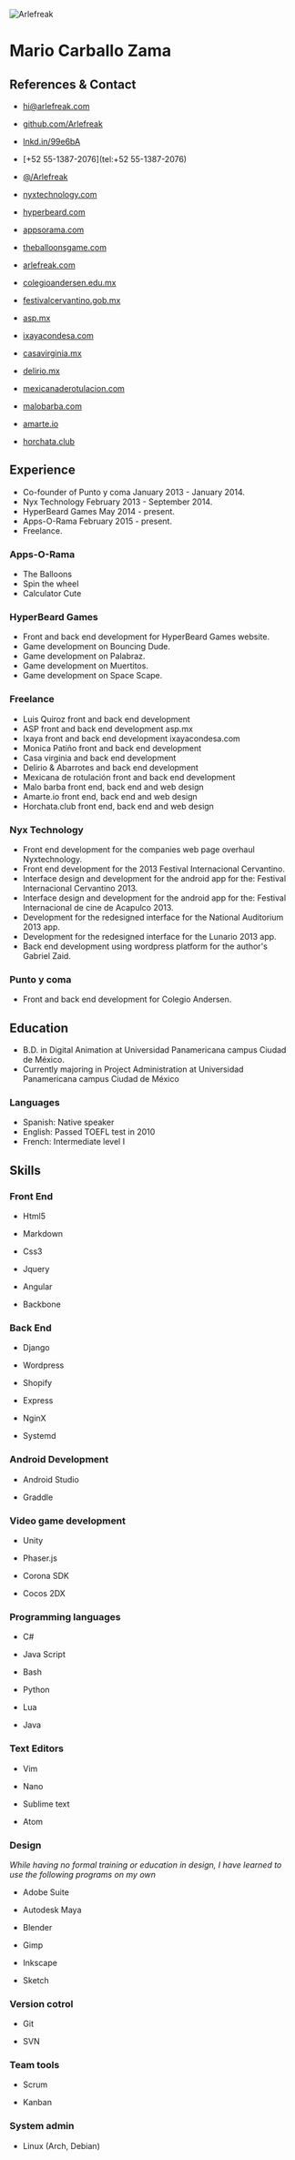 ![Arlefreak](http://cv.arlefreak.com/img/logo.svg)

# Mario Carballo Zama

## References & Contact

*   [hi@arlefreak.com](mailto:hi@arlefreak.com)
*   [github.com/Arlefreak](http://github.com/Arlefreak)
*   [lnkd.in/99e6bA](http://lnkd.in/99e6bA)
*   [+52 55-1387-2076](tel:+52 55-1387-2076)
*   [@/Arlefreak](http://twitter.com/@Arlefreak)
*   [nyxtechnology.com](http://nyxtechnology.com)
*   [hyperbeard.com](http://hyperbeard.com)
*   [appsorama.com](http://appsorama.com)
*   [theballoonsgame.com](http://theballoonsgame.com/)
*   [arlefreak.com](http://arlefreak.com)

*   [colegioandersen.edu.mx](http://colegioandersen.edu.mx)
*   [festivalcervantino.gob.mx](http://festivalcervantino.gob.mx)
*   [asp.mx](http://asp.mx)
*   [ixayacondesa.com](http://ixayacondesa.com)
*   [casavirginia.mx](http://casavirginia.mx)
*   [delirio.mx](http://delirio.mx)
*   [mexicanaderotulacion.com](http://mexicanaderotulacion.com/)
*   [malobarba.com](http://malobarba.com/index.html)
*   [amarte.io](http://amarte.io/index.html)
*   [horchata.club](http://horchata.club)

## Experience

*   Co-founder of Punto y coma January 2013 - January 2014.
*   Nyx Technology February 2013 - September 2014.
*   HyperBeard Games May 2014 - present.
*   Apps-O-Rama February 2015 - present.
*   Freelance.

### Apps-O-Rama

*   The Balloons
*   Spin the wheel
*   Calculator Cute

### HyperBeard Games

*   Front and back end development for HyperBeard Games website.
*   Game development on Bouncing Dude.
*   Game development on Palabraz.
*   Game development on Muertitos.
*   Game development on Space Scape.

### Freelance

*   Luis Quiroz front and back end development
*   ASP front and back end development asp.mx
*   Ixaya front and back end development ixayacondesa.com
*   Monica Patiño front and back end development
*   Casa virginia and back end development
*   Delirio & Abarrotes and back end development
*   Mexicana de rotulación front and back end development
*   Malo barba front end, back end and web design
*   Amarte.io front end, back end and web design
*   Horchata.club front end, back end and web design

### Nyx Technology

*   Front end development for the companies web page overhaul Nyxtechnology.
*   Front end development for the 2013 Festival Internacional Cervantino.
*   Interface design and development for the android app for the: Festival Internacional Cervantino 2013.
*   Interface design and development for the android app for the: Festival Internacional de cine de Acapulco 2013.
*   Development for the redesigned interface for the National Auditorium 2013 app.
*   Development for the redesigned interface for the Lunario 2013 app.
*   Back end development using wordpress platform for the author's Gabriel Zaid.

### Punto y coma

*   Front and back end development for Colegio Andersen.

## Education

*   B.D. in Digital Animation at Universidad Panamericana campus Ciudad de México.
*   Currently majoring in Project Administration at Universidad Panamericana campus Ciudad de México

### Languages

*   Spanish: Native speaker
*   English: Passed TOEFL test in 2010
*   French: Intermediate level I

## Skills

### Front End

*   Html5
*   Markdown
*   Css3

*   Jquery
*   Angular
*   Backbone

### Back End

*   Django
*   Wordpress
*   Shopify

*   Express
*   NginX
*   Systemd

### Android Development

*   Android Studio

*   Graddle

### Video game development

*   Unity
*   Phaser.js

*   Corona SDK
*   Cocos 2DX

### Programming languages

*   C#
*   Java Script
*   Bash

*   Python
*   Lua
*   Java

### Text Editors

*   Vim
*   Nano

*   Sublime text
*   Atom

### Design

_While having no formal training or education in design, I have learned to use the following programs on my own_

*   Adobe Suite
*   Autodesk Maya
*   Blender

*   Gimp
*   Inkscape
*   Sketch

### Version cotrol

*   Git

*   SVN

### Team tools

*   Scrum

*   Kanban

### System admin

*   Linux (Arch, Debian)

